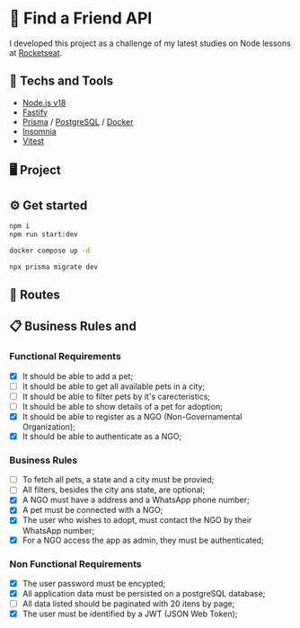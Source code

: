 <!--

TODO:
- Create prisma seeds
  - Three users
  - 5 pets each
- Create repositories
- Create in-memory repositories
- Create services and make unit tests
- Create prisma repositories
- Create controllers and make e2e tests
- Prepare and generate insomnia json
- Submit to Rocketseat
- Do some extras

-->

<!-- https://efficient-sloth-d85.notion.site/Desafio-03-0b927eb32dbd4f21ab40224ffdf6cf19 -->

# 🐩 Find a Friend API
I developed this project as a challenge of my latest studies on Node lessons at [Rocketseat](https://www.rocketseat.com.br).

## 🚀 Techs and Tools
- [Node.js v18](https://nodejs.org/)
- [Fastify](https://fastify.dev)
- [Prisma](https://www.prisma.io) / [PostgreSQL](https://www.postgresql.org/)  / [Docker](https://www.docker.com/)
- [Insomnia](https://insomnia.rest/)
- [Vitest](https://vitest.dev/)


## 🖥️ Project
<!-- WRITE ABOUT THE PROJECT -->

## ⚙️ Get started
```zsh
npm i
npm run start:dev

docker compose up -d

npx prisma migrate dev
```

## 🔗 Routes
<!-- GENERATE AND TEST -->
<!-- [![Run in Insomnia}](https://insomnia.rest/images/run.svg)](https://insomnia.rest/run/?label=Ignite%20Node.js%3A%20Find%20a%20Friend%20API%0A&uri=https://raw.githubusercontent.com/rcrdk/find-a-friend-nodejs-api/main/insomnia.json) -->

## 📋 Business Rules and 

<!--

Extra: 
- Update organization profile
- Update pet
- Remove pet
- Visibility of pet
- Get all organization pets

-->

### Functional Requirements
- [x] It should be able to add a pet;
- [ ] It should be able to get all available pets in a city;
- [ ] It should be able to filter pets by it's carecteristics;
- [ ] It should be able to show details of a pet for adoption;
- [x] It should be able to register as a NGO (Non-Governamental Organization);
- [x] It should be able to authenticate as a NGO;

### Business Rules
- [ ] To fetch all pets, a state and a city must be provied;
- [ ] All filters, besides the city ans state, are optional;
- [x] A NGO must have a address and a WhatsApp phone number;
- [x] A pet must be connected with a NGO;
- [x] The user who wishes to adopt, must contact the NGO by their WhatsApp number;
- [x] For a NGO access the app as admin, they must be authenticated;

### Non Functional Requirements
- [x] The user password must be encypted;
- [x] All application data must be persisted on a postgreSQL database;
- [ ] All data listed should be paginated with 20 itens by page;
- [x] The user must be identified by a JWT (JSON Web Token);